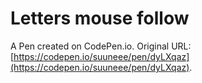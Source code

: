 # Letters mouse follow

A Pen created on CodePen.io. Original URL: [https://codepen.io/suuneee/pen/dyLXqaz](https://codepen.io/suuneee/pen/dyLXqaz).

